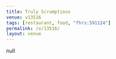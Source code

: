 ```yaml
---
title: Truly Scrumptious
venue: v13516
tags: [restaurant, food, "fhrs:591124"]
permalink: /v/13516/
layout: venue
---
```

null